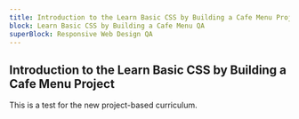 ```yaml
---
title: Introduction to the Learn Basic CSS by Building a Cafe Menu Project QA
block: Learn Basic CSS by Building a Cafe Menu QA
superBlock: Responsive Web Design QA
---
```


## Introduction to the Learn Basic CSS by Building a Cafe Menu Project

This is a test for the new project-based curriculum.
